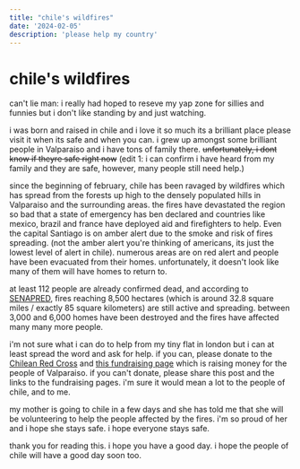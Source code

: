 ```yaml
---
title: "chile's wildfires"
date: '2024-02-05'
description: 'please help my country'
---
```


# chile's wildfires

can't lie man: i really had hoped to reseve my yap zone for sillies and funnies but i don't like standing by and just watching.

i was born and raised in chile and i love it so much its a brilliant place please visit it when its safe and when you can. i grew up amongst some brilliant people in Valparaiso and i have tons of family there. <s>unfortunately, i dont know if theyre safe right now</s> (edit 1: i can confirm i have heard from my family and they are safe, however, many people still need help.)

since the beginning of february, chile has been ravaged by wildfires which has spread from the forests up high to the densely populated hills in Valparaiso and the surrounding areas. the fires have devastated the region so bad that a state of emergency has ben declared and countries like mexico, brazil and france have deployed aid and firefighters to help. Even the capital Santiago is on amber alert due to the smoke and risk of fires spreading. (not the amber alert you're thinking of americans, its just the lowest level of alert in chile). numerous areas are on red alert and people have been evacuated from their homes. unfortunately, it doesn't look like many of them will have homes to return to.

at least 112 people are already confirmed dead, and according to [SENAPRED](https://senapred.cl), fires reaching 8,500 hectares (which is around 32.8 square miles / exactly 85 square kilometers) are still active and spreading.
between 3,000 and 6,000 homes have been destroyed and the fires have affected many many more people.

i'm not sure what i can do to help from my tiny flat in london but i can at least spread the word and ask for help. if you can, please donate to the [Chilean Red Cross](https://www.cruzroja.cl) and [this fundraising page](https://techolatamba.funraise.org/) which is raising money for the people of Valparaiso. if you can't donate, please share this post and the links to the fundraising pages. i'm sure it would mean a lot to the people of chile, and to me.

my mother is going to chile in a few days and she has told me that she will be volunteering to help the people affected by the fires. i'm so proud of her and i hope she stays safe. i hope everyone stays safe.

thank you for reading this. i hope you have a good day. i hope the people of chile will have a good day soon too.